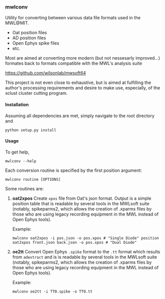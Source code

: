 ### mwlconv
Utility for converting between various data file formats used in the MWL@MIT.

  - Oat position files
  - AD position files
  - Open Ephys spike files
  - etc.

Most are aimed at converting more modern (but not nessesarly improved...)
formates back to formats compatible with the MWL's analysis suite

https://github.com/wilsonlab/mwsoft64

This project is not even close to exhaustive, but is aimed at fulfilling
the author's processing requirements and desire to make use, especially,
of the xclust cluster cutting program. 


#### Installation
Assuming all dependencies are met, simply navigate to the root directory and
```
python setup.py install
```

#### Usage
To get help, 
```
mwlconv --help
```

Each conversion routine is specified by the first position argument:

```
mwlconv routine [OPTIONS]
```

Some routines are:

 1. __oat2xpos__
    Create `xpos` file from Oat's json format. Output is a simple position table
    that is readable by several tools in the MWLsoft suite (notably, spikeparms2,
    which allows the creation of .xparms files by those who are using legacy
    recording equipment in the MWL instead of Open Ephys tools).
    
    Example:

    ```
    mwlconv oat2xpos -i pos.json -o pos.xpos # "Single Diode" position
    oat2xpos front.json back.json -o pos.xpos # "Dual Diode"
    ```

 1. __oe2tt__
    Convert Open Ephys `.spike` format to the `.tt` format which results from
    `adextract` and is is readable by several tools in the MWLsoft suite
    (notably, spikeparms2, which allows the creation of .xparms files by those
    who are using legacy recording equipment in the MWL instead of Open Ephys
    tools).
    
    Example:

    ```
    mwlconv oe2tt -i TT0.spike -o TT0.tt 
    ```
